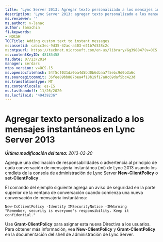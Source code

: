 ```yaml
---
title: 'Lync Server 2013: Agregar texto personalizado a los mensajes instantáneos'
description: 'Lync Server 2013: agregar texto personalizado a los mensajes instantáneos.'
ms.reviewer: ''
ms.author: v-lanac
author: lanachin
f1.keywords:
- NOCSH
TOCTitle: Adding custom text to instant messages
ms:assetid: cabcc3ec-9d35-42ac-a403-e21b7d538c2c
ms:mtpsurl: https://technet.microsoft.com/en-us/library/Gg398847(v=OCS.15)
ms:contentKeyID: 48185458
ms.date: 07/23/2014
manager: serdars
mtps_version: v=OCS.15
ms.openlocfilehash: 54f5cf031da0ba4d5bd0b6dbaa7f5ebc9d0b3a6c
ms.sourcegitcommit: 36fee89bb887bea4f18b19f17a8c69daf5bc423d
ms.translationtype: MT
ms.contentlocale: es-ES
ms.lasthandoff: 11/26/2020
ms.locfileid: "49439236"
---
```

# <a name="adding-custom-text-to-instant-messages-in-lync-server-2013"></a>Agregar texto personalizado a los mensajes instantáneos en Lync Server 2013

<div data-xmlns="http://www.w3.org/1999/xhtml">

<div class="topic" data-xmlns="http://www.w3.org/1999/xhtml" data-msxsl="urn:schemas-microsoft-com:xslt" data-cs="https://msdn.microsoft.com/">

<div data-asp="https://msdn2.microsoft.com/asp">



</div>

<div id="mainSection">

<div id="mainBody">

<span> </span>

_**Última modificación del tema:** 2013-02-20_

Agregue una declinación de responsabilidades o advertencia al principio de cada conversación de mensajería instantánea (mi) de Lync 2013 usando los cmdlets de la consola de administración de Lync Server **New-ClientPolicy** o **set-ClientPolicy** .

El comando del ejemplo siguiente agrega un aviso de seguridad en la parte superior de la ventana de conversación cuando comienza una nueva conversación de mensajería instantánea:

    New-CsClientPolicy -Identity IMSecurityNotice -IMWarning 
    "Remember, security is everyone's responsibility. Keep it confidential."

Use **Grant-ClientPolicy** para asignar esta nueva Directiva a los usuarios. Para obtener más información, vea **New-ClientPolicy** y **Grant-ClientPolicy** en la documentación del shell de administración de Lync Server.

</div>

<span> </span>

</div>

</div>

</div>

